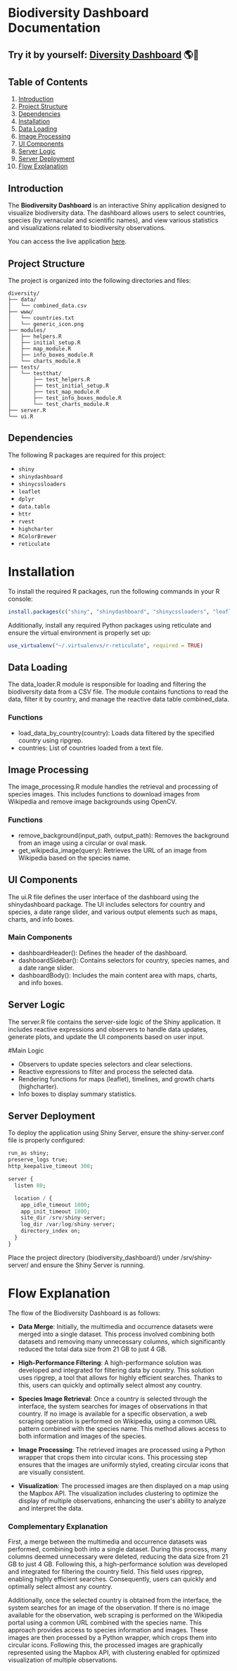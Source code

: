 # Biodiversity Dashboard Documentation

## Try it by yourself:  [Diversity Dashboard](https://35a9-35-184-27-9.ngrok-free.app/) 🌎🦚


## Table of Contents
1. [Introduction](#introduction)
2. [Project Structure](#project-structure)
3. [Dependencies](#dependencies)
4. [Installation](#installation)
5. [Data Loading](#data-loading)
6. [Image Processing](#image-processing)
7. [UI Components](#ui-components)
8. [Server Logic](#server-logic)
9. [Server Deployment](#Server-Deployment)
10. [Flow Explanation](#flow-explanation)

## Introduction
The **Biodiversity Dashboard** is an interactive Shiny application designed to visualize biodiversity data. The dashboard allows users to select countries, species (by vernacular and scientific names), and view various statistics and visualizations related to biodiversity observations.

You can access the live application [here](https://f631-35-184-27-9.ngrok-free.app/).

## Project Structure
The project is organized into the following directories and files:
```plaintext
diversity/
├── data/
│   └── combined_data.csv
├── www/
│   └── countries.txt
│   └── generic_icon.png
├── modules/
│   ├── helpers.R
│   ├── initial_setup.R
│   ├── map_module.R
│   ├── info_boxes_module.R
│   └── charts_module.R
├── tests/
│   └── testthat/
│       ├── test_helpers.R
│       ├── test_initial_setup.R
│       ├── test_map_module.R
│       ├── test_info_boxes_module.R
│       └── test_charts_module.R
├── server.R
└── ui.R
```


## Dependencies

The following R packages are required for this project:

- `shiny`
- `shinydashboard`
- `shinycssloaders`
- `leaflet`
- `dplyr`
- `data.table`
- `httr`
- `rvest`
- `highcharter`
- `RColorBrewer`
- `reticulate`

# Installation

To install the required R packages, run the following commands in your R console:

```r
install.packages(c("shiny", "shinydashboard", "shinycssloaders", "leaflet", "dplyr", "data.table", "httr", "rvest", "highcharter", "RColorBrewer", "reticulate"))```
```
Additionally, install any required Python packages using reticulate and ensure the virtual environment is properly set up:

```r
use_virtualenv("~/.virtualenvs/r-reticulate", required = TRUE)
```

## Data Loading
The data_loader.R module is responsible for loading and filtering the biodiversity data from a CSV file. The module contains functions to read the data, filter it by country, and manage the reactive data table combined_data.

### Functions
- load_data_by_country(country): Loads data filtered by the specified country using ripgrep.
- countries: List of countries loaded from a text file.

## Image Processing
The image_processing.R module handles the retrieval and processing of species images. This includes functions to download images from Wikipedia and remove image backgrounds using OpenCV.

### Functions
- remove_background(input_path, output_path): Removes the background from an image using a circular or oval mask.
- get_wikipedia_image(query): Retrieves the URL of an image from Wikipedia based on the species name.

## UI Components
The ui.R file defines the user interface of the dashboard using the shinydashboard package. The UI includes selectors for country and species, a date range slider, and various output elements such as maps, charts, and info boxes.

### Main Components
- dashboardHeader(): Defines the header of the dashboard.
- dashboardSidebar(): Contains selectors for country, species names, and a date range slider.
- dashboardBody(): Includes the main content area with maps, charts, and info boxes.

## Server Logic
The server.R file contains the server-side logic of the Shiny application. It includes reactive expressions and observers to handle data updates, generate plots, and update the UI components based on user input.

#Main Logic
- Observers to update species selectors and clear selections.
- Reactive expressions to filter and process the selected data.
- Rendering functions for maps (leaflet), timelines, and growth charts (highcharter).
- Info boxes to display summary statistics.

## Server Deployment 
To deploy the application using Shiny Server, ensure the shiny-server.conf file is properly configured:

```r
run_as shiny;
preserve_logs true;
http_keepalive_timeout 300;

server {
  listen 80;

  location / {
    app_idle_timeout 1800;
    app_init_timeout 1800;
    site_dir /srv/shiny-server;
    log_dir /var/log/shiny-server;
    directory_index on;
  }
}

```

Place the project directory (biodiversity_dashboard/) under /srv/shiny-server/ and ensure the Shiny Server is running.

# Flow Explanation

The flow of the Biodiversity Dashboard is as follows:

- **Data Merge**: Initially, the multimedia and occurrence datasets were merged into a single dataset. This process involved combining both datasets and removing many unnecessary columns, which significantly reduced the total data size from 21 GB to just 4 GB.

- **High-Performance Filtering**: A high-performance solution was developed and integrated for filtering data by country. This solution uses ripgrep, a tool that allows for highly efficient searches. Thanks to this, users can quickly and optimally select almost any country.

- **Species Image Retrieval**: Once a country is selected through the interface, the system searches for images of observations in that country. If no image is available for a specific observation, a web scraping operation is performed on Wikipedia, using a common URL pattern combined with the species name. This method allows access to both information and images of the species.

- **Image Processing**: The retrieved images are processed using a Python wrapper that crops them into circular icons. This processing step ensures that the images are uniformly styled, creating circular icons that are visually consistent.

- **Visualization**: The processed images are then displayed on a map using the Mapbox API. The visualization includes clustering to optimize the display of multiple observations, enhancing the user's ability to analyze and interpret the data.

### Complementary Explanation

First, a merge between the multimedia and occurrence datasets was performed, combining both into a single dataset. During this process, many columns deemed unnecessary were deleted, reducing the data size from 21 GB to just 4 GB. Following this, a high-performance solution was developed and integrated for filtering the country field. This field uses ripgrep, enabling highly efficient searches. Consequently, users can quickly and optimally select almost any country.

Additionally, once the selected country is obtained from the interface, the system searches for an image of the observation. If there is no image available for the observation, web scraping is performed on the Wikipedia portal using a common URL combined with the species name. This approach provides access to species information and images. These images are then processed by a Python wrapper, which crops them into circular icons. Following this, the processed images are graphically represented using the Mapbox API, with clustering enabled for optimized visualization of multiple observations.

